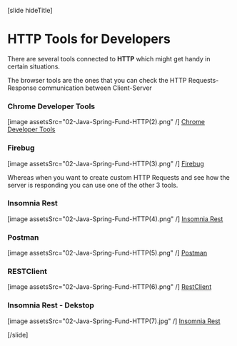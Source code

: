 [slide hideTitle]

# HTTP Tools for Developers

There are several tools connected to **HTTP** which might get handy in certain situations.

The browser tools are the ones that you can check the HTTP Requests-Response communication between Client-Server

### Chrome Developer Tools
[image assetsSrc="02-Java-Spring-Fund-HTTP(2).png" /]
[Chrome Developer Tools](https://developer.chrome.com/devtools)


### Firebug
[image assetsSrc="02-Java-Spring-Fund-HTTP(3).png" /]
[Firebug](https://addons.mozilla.org/bg/firefox/addon/firebug/)

Whereas when you want to create custom HTTP Requests and see how the server is responding you can use one of the other 3 tools.

### Insomnia Rest
[image assetsSrc="02-Java-Spring-Fund-HTTP(4).png" /]
[Insomnia Rest](https://insomnia.rest/)

### Postman
[image assetsSrc="02-Java-Spring-Fund-HTTP(5).png" /]
[Postman](https://chrome.google.com/webstore/detail/postman/fhbjgbiflinjbdggehcddcbncdddomop)

### RESTClient
[image assetsSrc="02-Java-Spring-Fund-HTTP(6).png" /]
[RestClient](https://addons.mozilla.org/bg/firefox/addon/restclient/)

### Insomnia Rest - Dekstop
[image assetsSrc="02-Java-Spring-Fund-HTTP(7).jpg" /]
[Insomnia Rest](https://insomnia.rest/)

[/slide]